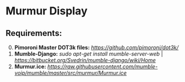 # Murmur Display
Requirements:
--------------
0. **Pimoroni Master DOT3k files:** *https://github.com/pimoroni/dot3k/*
0. **Mumble-Django:** *sudo apt-get install mumble-server-web* | *https://bitbucket.org/Svedrin/mumble-django/wiki/Home*
0. **Murmur.ice:** *https://raw.githubusercontent.com/mumble-voip/mumble/master/src/murmur/Murmur.ice*
